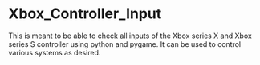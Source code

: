 # Xbox_Controller_Input
This is meant to be able to check all inputs of the Xbox series X and Xbox series S controller using python and pygame. It can be used to control various systems as desired.
